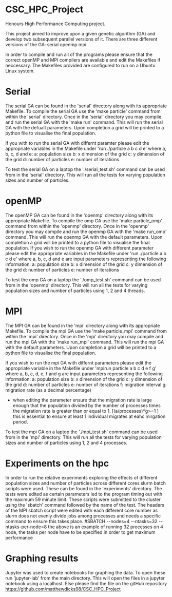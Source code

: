 # CSC_HPC_Project
Honours High Performance Computing project.

This project aimed to improve upon a given genetic algorithm (GA) and develop two subsequent parallel versions of it.
There are three different versions of the GA:
  serial
  openmp
  mpi
  
In order to compile and run all of the programs please ensure that the correct openMP and MPI compilers are available and edit the Makefiles if neccessary.
The Makefiles provided are configured to run on a Ubuntu Linux system.

# Serial
The serial GA can be found in the 'serial' directory along with its appropriate Makefile.
To compile the serial GA use the 'make particle' command from within the 'serial' directory.
Once in the 'serial' directory you may compile and run the serial GA with the 'make run' command.
This will run the serial GA with the defualt parameters.
Upon completion a grid will be printed to a python file to visualise the final population.

If you with to run the serial GA with differnt paramter please edit the appropriate variables in the Makefile under 'run ./particle a b c d e' where a, b, c, d and e:
  a: population size
  b: x dimension of the grid
  c: y dimension of the grid
  d: number of particles
  e: number of iterations

To test the serial GA on a laptop the './serial_test.sh' command can be used from in the 'serial' directory.
This will run all the tests for varying population sizes and number of particles.

# openMP
The openMP GA can be found in the 'openmp' directory along with its appropriate Makefile.
To compile the omp GA use the 'make particle_omp' command from within the 'openmp' directory.
Once in the 'openmp' directory you may compile and run the openmp GA with the 'make run_omp' command.
This will run the openmp GA with the default parameters.
Upon completion a grid will be printed to a python file to visualise the final population.
If you wish to run the openmp GA with different parameter please edit the appropriate variables in the Makefile under 'run ./particle a b c d e' where a, b, c, d and e are input parameters representing the following information:
  a: population size
  b: x dimension of the grid
  c: y dimension of the grid
  d: number of particles
  e: number of iterations
  
To test the omp GA on a laptop the './omp_test.sh' command can be used from in the 'openmp' directory.
This will run all the tests for varying population sizes and number of particles using 1, 2 and 4 threads.

# MPI
The MPI GA can be found in the 'mpi' directory along with its appropriate Makefile.
To compile the mpi GA use the 'make particle_mpi' command from within the 'mpi' directory.
Once in the 'mpi' directory you may compile and run the mpi GA with the 'make run_mpi' command.
This will run the mpi GA with the default parameters. 
Upon completion a grid will be printed to a python file to visualise the final population.

If you wish to run the mpi GA with differnt parameters please edit the appropriate variable in the Makefile under 'mpirun particle a b c d e f g' where a, b, c, d, e, f and g are input parameters representing the following information:
  a: population size
  b: x dimension of the grid
  c: y dimension of the grid
  d: number of particles
  e: number of iterations
  f: migration interval
  g: migration rate (as a decimal percentage)
  * when editing the parameter ensure that the migration rate is large enough that the population divided by the number of processes times the migration rate is greater than or equal to 1. [(a/processes)*g>=1 ] this is essential to ensure at least 1 individual migrates at eahc mirgation period.

To test the mpi GA on a laptop the './mpi_test.sh' command can be used from in the 'mpi' directory.
This will run all the tests for varying population sizes and number of particles using 1, 2 and 4 processes.

# Experiments on the hpc
In order to run the relative experiments exploring the effects of different population sizes and number of particles across different cores slurm batch scripts were used.
These can be found in the 'experiments' directory.
The tests were edited as certain parameters led to the program timing out with the maximum 59 minute limit.
These scripts were submitted to the cluster using the 'sbatch' command followed by the name of the test.
The headers of the MPI sbatch script were edited with each different core number as slurm does not evenly divide jobs among processes and needs a specific command to ensure this takes place.
#SBATCH --nodes=4 --ntasks=32 --ntasks-per-node=8 
the above is an example of running 32 processes on 4 node, the tasks per node have to be specified in order to get maximum performance

# Graphing results
Jupyter was used to create notebooks for graphing the data.
To open these run 'jupyter-lab' from the main directory.
This will open the files in a jupyter notebook using a localhost.
Else please find the file on the gitHub repository https://github.com/matthewdicks98/CSC_HPC_Project



